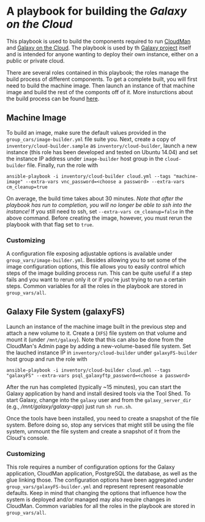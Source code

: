 A playbook for building the *Galaxy on the Cloud*
=================================================

This playbook is used to build the components required to run
[CloudMan][cloudman] and [Galaxy on the Cloud][goc]. The playbook is
used by th [Galaxy project][gp] itself and is intended for anyone
wanting to deploy their own instance, either on a public or private
cloud.

There are several roles contained in this playbook; the roles manage
the build process of different components. To get a complete built,
you will first need to build the machine image. Then launch an instance
of that machine image and build the rest of the componts off of it.
More insturctions about the build process can be found [here][building].

Machine Image
-------------
To build an image, make sure the default values provided in the
`group_cars/image-builder.yml` file suite you. Next, create a copy of
`inventory/cloud-builder.sample` as `inventory/cloud-builder`, launch a new
instance (this role has been developed and tested on Ubuntu 14.04) and set the
instance IP address under `image-builder` host group in the `cloud-builder` file.
Finally, run the role with

    ansible-playbook -i inventory/cloud-builder cloud.yml --tags "machine-image" --extra-vars vnc_password=<choose a password> --extra-vars cm_cleanup=true

On average, the build time takes about 30 minutes. *Note that after the playbook
has run to completion, you will no longer be able to ssh into the instance!* If
you still need to ssh, set `--extra-vars cm_cleanup=false` in the above command.
Before creating the image, however, you must rerun the playbook with that flag
set to `true`.

### Customizing
A configuration file exposing adjustable options is available under
`group_vars/image-builder.yml`. Besides allowing you to set some
of the image configuration options, this file allows you to easily control which
steps of the image building process run. This can be quite useful if a step fails
and you want to rerun only it or if you're just trying to run a certain steps.
Common variables for all the roles in the playbook are stored in `group_vars/all`.

Galaxy File System (galaxyFS)
-----------------------------
Launch an instance of the machine image built in the previous step and attach a
new volume to it. Create a (`XFS`) file system on that volume and mount it
(under `/mnt/galaxy`). Note that this can also be done from the CloudMan's
Admin page by adding a new-volume-based file system. Set the lauched instance
IP in `inventory/cloud-builder` under `galaxyFS-builder` host group and run the
role with

    ansible-playbook -i inventory/cloud-builder cloud.yml --tags "galaxyFS" --extra-vars psql_galaxyftp_password=<choose a password>

After the run has completed (typically ~15 minutes), you can start the Galaxy
application by hand and install desired tools via the Tool Shed. To start Galaxy,
change into the `galaxy` user and from the `galaxy_server_dir` (e.g.,
*/mnt/galaxy/galaxy-app*) just run `sh run.sh`.

Once the tools have been installed, you need to create a snapshot of the file
system. Before doing so, stop any services that might still be using the file
system, unmount the file system and create a snapshot of it from the Cloud's console.

### Customizing
This role requires a number of configuration options for the Galaxy application,
CloudMan application, PostgreSQL the database, as well as the glue linking those.
The configuration options have been aggregated under
`group_vars/galaxyFS-builder.yml` and represent represent reasonable defaults.
Keep in mind that changing the options that influence how the system is deployed
and/or managed may also require changes in CloudMan. Common variables for all the
roles in the playbook are stored in `group_vars/all`.


[cloudman]: http://usecloudman.org/
[goc]: https://wiki.galaxyproject.org/Cloud
[gp]: http://galaxyproject.org/
[building]: https://wiki.galaxyproject.org/CloudMan/Building
